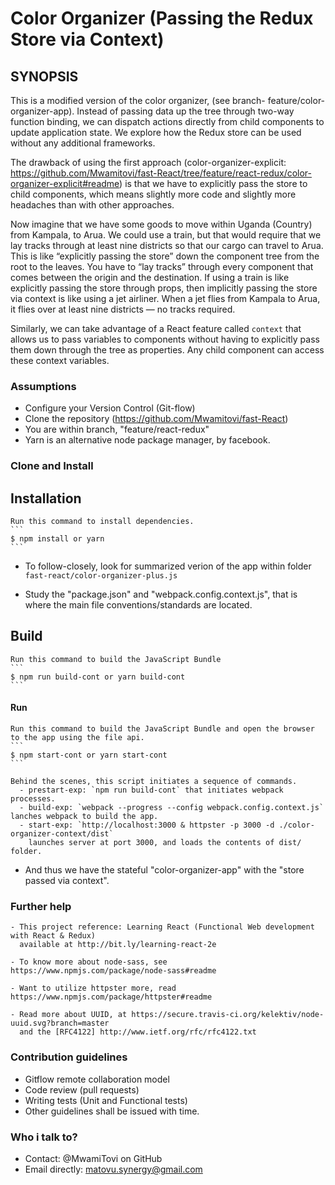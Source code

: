 Color Organizer (Passing the Redux Store via Context)
=====================================================

## SYNOPSIS

This is a modified version of the color organizer,
(see branch- feature/color-organizer-app). 
Instead of passing data up the tree through two-way function binding,
we can dispatch actions directly from child components to update application state.
We explore how the Redux store can be used without any additional frameworks.

The drawback of using the first approach (color-organizer-explicit: https://github.com/Mwamitovi/fast-React/tree/feature/react-redux/color-organizer-explicit#readme)
is that we have to explicitly pass the store to child components,
which means slightly more code and slightly more headaches than with other approaches.

Now imagine that we have some goods to move within Uganda (Country) from Kampala, to Arua.
We could use a train, but that would require that we lay tracks through at least nine districts so that our cargo can travel to Arua. This is like “explicitly passing the store” down the component tree from 
the root to the leaves. You have to “lay tracks” through every component that 
comes between the origin and the destination.
If using a train is like explicitly passing the store through props, 
then implicitly passing the store via context is like using a jet airliner. 
When a jet flies from Kampala to Arua, it flies over at least nine districts — no tracks required.

Similarly, we can take advantage of a React feature called ``context`` that allows us to pass 
variables to components without having to explicitly pass them down through the tree as properties. 
Any child component can access these context variables.


### Assumptions
   - Configure your Version Control (Git-flow)
   - Clone the repository (https://github.com/Mwamitovi/fast-React)
   - You are within branch, "feature/react-redux"
   - Yarn is an alternative node package manager, by facebook.


### Clone and Install

## Installation
    Run this command to install dependencies.
    ```
    $ npm install or yarn
    ```

   - To follow-closely, look for summarized verion of the app within
     folder `fast-react/color-organizer-plus.js`

   - Study the "package.json" and "webpack.config.context.js", 
     that is where the main file conventions/standards are located.

## Build
    Run this command to build the JavaScript Bundle
    ```
    $ npm run build-cont or yarn build-cont
    ```

#### Run
    Run this command to build the JavaScript Bundle and open the browser to the app using the file api.
    ```
    $ npm start-cont or yarn start-cont
    ```

    Behind the scenes, this script initiates a sequence of commands.
      - prestart-exp: `npm run build-cont` that initiates webpack processes.
      - build-exp: `webpack --progress --config webpack.config.context.js` lanches webpack to build the app.
      - start-exp: `http://localhost:3000 & httpster -p 3000 -d ./color-organizer-context/dist` 
        launches server at port 3000, and loads the contents of dist/ folder.

   - And thus we have the stateful "color-organizer-app" with the "store passed via context".


### Further help

    - This project reference: Learning React (Functional Web development with React & Redux)
      available at http://bit.ly/learning-react-2e

    - To know more about node-sass, see https://www.npmjs.com/package/node-sass#readme

    - Want to utilize httpster more, read https://www.npmjs.com/package/httpster#readme

    - Read more about UUID, at https://secure.travis-ci.org/kelektiv/node-uuid.svg?branch=master
      and the [RFC4122] http://www.ietf.org/rfc/rfc4122.txt


### Contribution guidelines
   - Gitflow remote collaboration model
   - Code review (pull requests)
   - Writing tests (Unit and Functional tests)
   - Other guidelines shall be issued with time.

### Who i talk to?
   - Contact: @MwamiTovi on GitHub
   - Email directly: matovu.synergy@gmail.com

